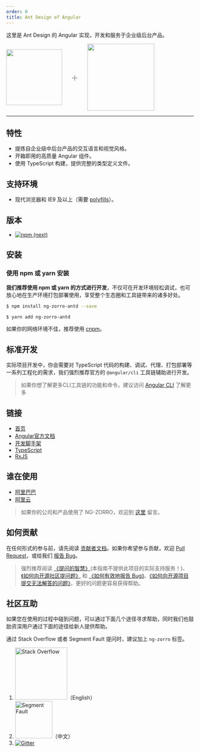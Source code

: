 ```yaml
---
order: 0
title: Ant Design of Angular
---
```


这里是 Ant Design 的 Angular 实现，开发和服务于企业级后台产品。

<div class="pic-plus">
  <img width="150" src="https://gw.alipayobjects.com/zos/rmsportal/KDpgvguMpGfqaHPjicRK.svg">
  <span>+</span>
  <img width="180" src="https://angular.cn/assets/images/logos/angular/angular.svg">
</div>

<style>
.pic-plus > * {
  display: inline-block !important;
  vertical-align: middle;
}
.pic-plus span {
  font-size: 30px;
  color: #aaa;
  margin: 0 20px;
}
</style>

---

## 特性

- 提炼自企业级中后台产品的交互语言和视觉风格。
- 开箱即用的高质量 Angular 组件。
- 使用 TypeScript 构建，提供完整的类型定义文件。

## 支持环境

* 现代浏览器和 IE9 及以上（需要 [polyfills](https://angular.io/guide/browser-support)）。

## 版本

- [![npm (next)](https://img.shields.io/npm/v/ng-zorro-antd/next.svg?style=flat-square)](https://www.npmjs.org/package/ng-zorro-antd)

## 安装

### 使用 npm 或 yarn 安装

**我们推荐使用 npm 或 yarn 的方式进行开发**，不仅可在开发环境轻松调试，也可放心地在生产环境打包部署使用，享受整个生态圈和工具链带来的诸多好处。

```bash
$ npm install ng-zorro-antd --save
```

```bash
$ yarn add ng-zorro-antd
```

如果你的网络环境不佳，推荐使用 [cnpm](https://github.com/cnpm/cnpm)。

## 标准开发

实际项目开发中，你会需要对 TypeScript 代码的构建、调试、代理、打包部署等一系列工程化的需求，我们强烈推荐官方的 `@angular/cli` 工具链辅助进行开发。
> 如果你想了解更多CLI工具链的功能和命令，建议访问 [Angular CLI](https://github.com/angular/angular-cli) 了解更多


## 链接

- [首页](http://ng.ant.design)
- [Angular官方文档](https://angular.io/)
- [开发脚手架](https://cli.angular.io/)
- [TypeScript](https://www.typescriptlang.org/)
- [RxJS](https://github.com/ReactiveX/rxjs)

## 谁在使用

- [阿里巴巴](http://www.alibaba.com/)
- [阿里云](http://www.aliyun.com/)

> 如果你的公司和产品使用了 NG-ZORRO，欢迎到 [这里](https://github.com/NG-ZORRO/ng-zorro-antd/issues/1142) 留言。

## 如何贡献

在任何形式的参与前，请先阅读 [贡献者文档](https://github.com/NG-ZORRO/ng-zorro-antd/blob/master/CONTRIBUTING.md)。如果你希望参与贡献，欢迎 [Pull Request](https://github.com/NG-ZORRO/ng-zorro-antd/pulls)，或给我们 [报告 Bug](http://ng.ant.design/issue-helper/#/new-issue)。

> 强烈推荐阅读 [《提问的智慧》](https://github.com/ryanhanwu/How-To-Ask-Questions-The-Smart-Way)(本指南不提供此项目的实际支持服务！)、[《如何向开源社区提问题》](https://github.com/seajs/seajs/issues/545) 和 [《如何有效地报告 Bug》](http://www.chiark.greenend.org.uk/%7Esgtatham/bugs-cn.html)、[《如何向开源项目提交无法解答的问题》](https://zhuanlan.zhihu.com/p/25795393)，更好的问题更容易获得帮助。

## 社区互助

如果您在使用的过程中碰到问题，可以通过下面几个途径寻求帮助，同时我们也鼓励资深用户通过下面的途径给新人提供帮助。

通过 Stack Overflow 或者 Segment Fault 提问时，建议加上 `ng-zorro` 标签。

1. [<img alt="Stack Overflow" src="https://cdn.sstatic.net/Sites/stackoverflow/company/img/logos/so/so-logo.svg?v=2bb144720a66" width="140" />](https://stackoverflow.com/questions/tagged/ng-zorro)（English）
2. [<img alt="Segment Fault" src="http://static.segmentfault.com/global/img/logo.svg" width="100" />](https://segmentfault.com/t/ng-zorro)（中文）
3. [![Gitter](https://img.shields.io/gitter/room/ng-zorro/ng-zorro-antd.svg?style=flat-square)](https://gitter.im/ng-zorro/ng-zorro-antd)
